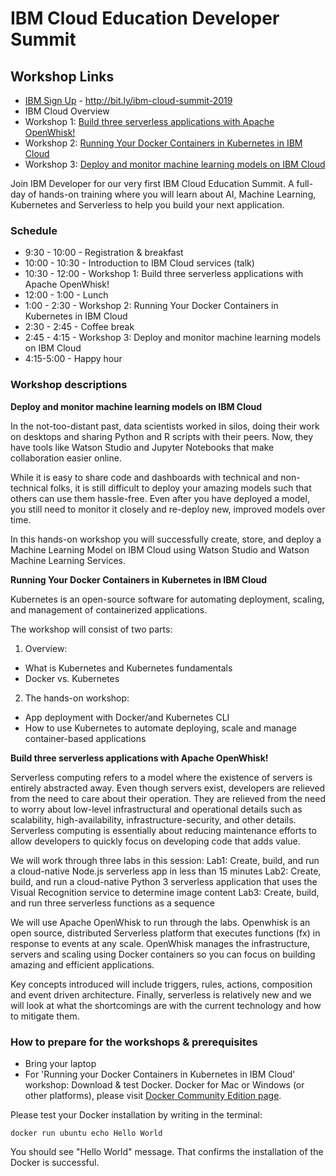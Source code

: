 # IBM Cloud Education Developer Summit

## Workshop Links
- [IBM Sign Up](http://bit.ly/ibm-cloud-summit-2019) - http://bit.ly/ibm-cloud-summit-2019
- IBM Cloud Overview
- Workshop 1: [Build three serverless applications with Apache OpenWhisk!](serverless/README.md)
- Workshop 2: [Running Your Docker Containers in Kubernetes in IBM Cloud](containers/README.md)
- Workshop 3: [Deploy and monitor machine learning models on IBM Cloud](machine-learning/README.md)


Join IBM Developer for our very first IBM Cloud Education Summit. A full-day of hands-on training where you will learn about AI, Machine Learning, Kubernetes and Serverless to help you build your next application.

### Schedule

- 9:30 - 10:00 - Registration & breakfast
- 10:00 - 10:30 - Introduction to IBM Cloud services (talk)
- 10:30 - 12:00 - Workshop 1: Build three serverless applications with Apache OpenWhisk!
- 12:00 - 1:00 - Lunch
- 1:00 - 2:30 - Workshop 2: Running Your Docker Containers in Kubernetes in IBM Cloud
- 2:30 - 2:45 - Coffee break
- 2:45 - 4:15 - Workshop 3: Deploy and monitor machine learning models on IBM Cloud
- 4:15-5:00 - Happy hour

### Workshop descriptions

**Deploy and monitor machine learning models on IBM Cloud**

In the not-too-distant past, data scientists worked in silos, doing their work on desktops and sharing Python and R scripts with their peers. Now, they have tools like Watson Studio and Jupyter Notebooks that make collaboration easier online.

While it is easy to share code and dashboards with technical and non-technical folks, it is still difficult to deploy your amazing models such that others can use them hassle-free. Even after you have deployed a model, you still need to monitor it closely and re-deploy new, improved models over time.

In this hands-on workshop you will successfully create, store, and deploy a Machine Learning Model on IBM Cloud using Watson Studio and Watson Machine Learning Services.

**Running Your Docker Containers in Kubernetes in IBM Cloud**

Kubernetes is an open-source software for automating deployment, scaling, and management of containerized applications.

The workshop will consist of two parts:
1. Overview:
* What is Kubernetes and Kubernetes fundamentals
* Docker vs. Kubernetes
2. The hands-on workshop:
* App deployment with Docker/and Kubernetes CLI
* How to use Kubernetes to automate deploying, scale and manage container-based applications

**Build three serverless applications with Apache OpenWhisk!**

Serverless computing refers to a model where the existence of servers is entirely abstracted away. Even though servers exist, developers are relieved from the need to care about their operation. They are relieved from the need to worry about low-level infrastructural and operational details such as scalability, high-availability, infrastructure-security, and other details. Serverless computing is essentially about reducing maintenance efforts to allow developers to quickly focus on developing code that adds value.

We will work through three labs in this session:
Lab1: Create, build, and run a cloud-native Node.js serverless app in less than 15 minutes
Lab2: Create, build, and run a cloud-native Python 3 serverless application that uses the Visual Recognition service to determine image content
Lab3: Create, build, and run three serverless functions as a sequence

We will use Apache OpenWhisk to run through the labs. Openwhisk is an open source, distributed Serverless platform that executes functions (fx) in response to events at any scale. OpenWhisk manages the infrastructure, servers and scaling using Docker containers so you can focus on building amazing and efficient applications.

Key concepts introduced will include triggers, rules, actions, composition and event driven architecture. Finally, serverless is relatively new and we will look at what the shortcomings are with the current technology and how to mitigate them.

### How to prepare for the workshops & prerequisites

* Bring your laptop
* For 'Running your Docker Containers in Kubernetes in IBM Cloud' workshop:
Download & test Docker. Docker for Mac or Windows (or other platforms), please visit [Docker Community Edition page](https://hub.docker.com/search/?type=edition&offering=community).

Please test your Docker installation by writing in the terminal:

`docker run ubuntu echo Hello World`

You should see "Hello World" message. That confirms the installation of the Docker is successful.